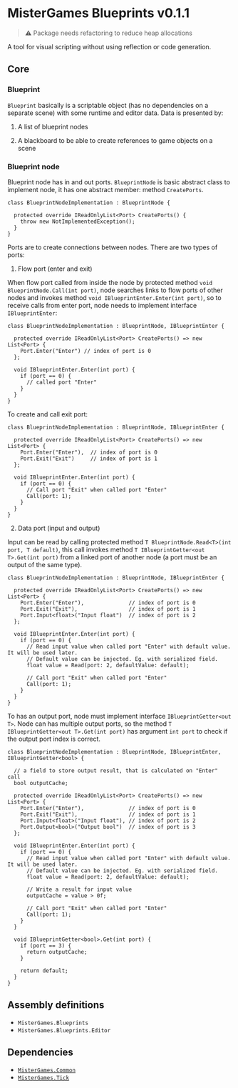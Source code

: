 # MisterGames Blueprints v0.1.1

> :warning: Package needs refactoring to reduce heap allocations

A tool for visual scripting without using reflection or code generation. 

## Core

### Blueprint

`Blueprint` basically is a scriptable object (has no dependencies on a separate scene) with some runtime and editor data.
Data is presented by:

1. A list of blueprint nodes

2. A blackboard to be able to create references to game objects on a scene

### Blueprint node

Blueprint node has in and out ports. `BlueprintNode` is basic abstract class to implement node, it has one abstract member: method `CreatePorts`.

```
class BlueprintNodeImplementation : BlueprintNode {

  protected override IReadOnlyList<Port> CreatePorts() {
    throw new NotImplementedException();
  }
}
```

Ports are to create connections between nodes. There are two types of ports:

1. Flow port (enter and exit)

When flow port called from inside the node by protected method `void BlueprintNode.Call(int port)`, node searches links to flow ports of other nodes and invokes method
`void IBlueprintEnter.Enter(int port)`, so to receive calls from enter port, node needs to implement interface `IBlueprintEnter`:

```
class BlueprintNodeImplementation : BlueprintNode, IBlueprintEnter {
  
  protected override IReadOnlyList<Port> CreatePorts() => new List<Port> {
    Port.Enter("Enter") // index of port is 0
  };
  
  void IBlueprintEnter.Enter(int port) {
    if (port == 0) {
      // called port "Enter"
    }
  }
}
```

To create and call exit port:

```
class BlueprintNodeImplementation : BlueprintNode, IBlueprintEnter {
  
  protected override IReadOnlyList<Port> CreatePorts() => new List<Port> {
    Port.Enter("Enter"),  // index of port is 0
    Port.Exit("Exit")     // index of port is 1
  };
  
  void IBlueprintEnter.Enter(int port) {
    if (port == 0) {
      // Call port "Exit" when called port "Enter"
      Call(port: 1);
    }
  }
}
```

2. Data port (input and output)

Input can be read by calling protected method `T BlueprintNode.Read<T>(int port, T default)`, this call invokes method `T IBlueprintGetter<out T>.Get(int port)` from a linked port of another node (a port must be an output of the same type). 

```
class BlueprintNodeImplementation : BlueprintNode, IBlueprintEnter {
  
  protected override IReadOnlyList<Port> CreatePorts() => new List<Port> {
    Port.Enter("Enter"),              // index of port is 0
    Port.Exit("Exit"),                // index of port is 1
    Port.Input<float>("Input float")  // index of port is 2
  };
  
  void IBlueprintEnter.Enter(int port) {
    if (port == 0) {
      // Read input value when called port "Enter" with default value. It will be used later.
      // Default value can be injected. Eg. with serialized field.
      float value = Read(port: 2, defaultValue: default);
      
      // Call port "Exit" when called port "Enter"
      Call(port: 1);
    }
  }
}
```

To has an output port, node must implement interface `IBlueprintGetter<out T>`. Node can has multiple output ports, 
so the method `T IBlueprintGetter<out T>.Get(int port)` has argument `int port` to check if the output port index is correct.

```
class BlueprintNodeImplementation : BlueprintNode, IBlueprintEnter, IBlueprintGetter<bool> {
  
  // a field to store output result, that is calculated on "Enter" call
  bool outputCache;
  
  protected override IReadOnlyList<Port> CreatePorts() => new List<Port> {
    Port.Enter("Enter"),              // index of port is 0
    Port.Exit("Exit"),                // index of port is 1
    Port.Input<float>("Input float"), // index of port is 2
    Port.Output<bool>("Output bool")  // index of port is 3
  };
  
  void IBlueprintEnter.Enter(int port) {
    if (port == 0) {
      // Read input value when called port "Enter" with default value. It will be used later.
      // Default value can be injected. Eg. with serialized field.
      float value = Read(port: 2, defaultValue: default);
      
      // Write a result for input value
      outputCache = value > 0f;
      
      // Call port "Exit" when called port "Enter"
      Call(port: 1);
    }
  }
  
  void IBlueprintGetter<bool>.Get(int port) {
    if (port == 3) {
      return outputCache;
    }
    
    return default;
  }
}
```

## Assembly definitions
- `MisterGames.Blueprints`
- `MisterGames.Blueprints.Editor`

## Dependencies
- [`MisterGames.Common`](https://github.com/theverymistergames/unity-common/tree/master/Common)
- [`MisterGames.Tick`](https://github.com/theverymistergames/unity-common/tree/master/Tick)
